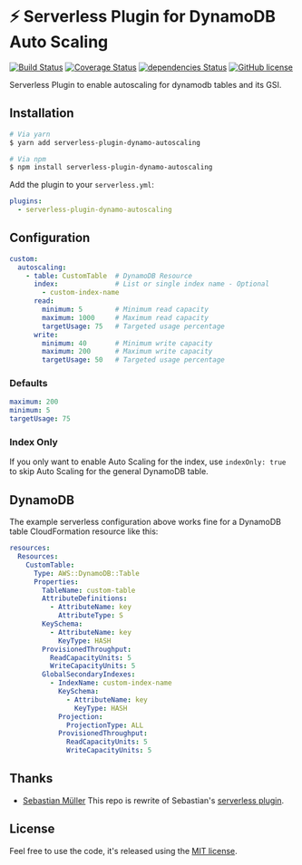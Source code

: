 # ⚡️ Serverless Plugin for DynamoDB Auto Scaling
[![Build Status][travis-image]][travis-url]
[![Coverage Status][coverage-image]][coverage-url]
[![dependencies Status][dependencies-image]][dependencies-url]
[![GitHub license][license-image]][license-url]

Serverless Plugin to enable autoscaling for dynamodb tables and its GSI.

## Installation


```bash
# Via yarn
$ yarn add serverless-plugin-dynamo-autoscaling

# Via npm
$ npm install serverless-plugin-dynamo-autoscaling
```

Add the plugin to your `serverless.yml`:

```yaml
plugins:
  - serverless-plugin-dynamo-autoscaling
```

## Configuration


```yaml
custom:
  autoscaling:
    - table: CustomTable  # DynamoDB Resource
      index:              # List or single index name - Optional
        - custom-index-name
      read:
        minimum: 5        # Minimum read capacity
        maximum: 1000     # Maximum read capacity
        targetUsage: 75   # Targeted usage percentage
      write:
        minimum: 40       # Minimum write capacity
        maximum: 200      # Maximum write capacity
        targetUsage: 50   # Targeted usage percentage
```

### Defaults

```yaml
maximum: 200
minimum: 5
targetUsage: 75
```

### Index Only

If you only want to enable Auto Scaling for the index, use `indexOnly: true` to skip Auto Scaling for the general DynamoDB table.


## DynamoDB

The example serverless configuration above works fine for a DynamoDB table CloudFormation resource like this:

```yaml
resources:
  Resources:
    CustomTable:
      Type: AWS::DynamoDB::Table
      Properties:
        TableName: custom-table
        AttributeDefinitions:
          - AttributeName: key
            AttributeType: S
        KeySchema:
          - AttributeName: key
            KeyType: HASH
        ProvisionedThroughput:
          ReadCapacityUnits: 5
          WriteCapacityUnits: 5
        GlobalSecondaryIndexes:
          - IndexName: custom-index-name
            KeySchema:
              - AttributeName: key
                KeyType: HASH
            Projection:
              ProjectionType: ALL
            ProvisionedThroughput:
              ReadCapacityUnits: 5
              WriteCapacityUnits: 5
```


## Thanks

- [Sebastian Müller](https://github.com/sbstjn) This repo is rewrite of Sebastian's [serverless plugin](https://github.com/sbstjn/serverless-dynamodb-autoscaling).


## License

Feel free to use the code, it's released using the [MIT license](LICENSE.md).


[license-image]:https://img.shields.io/github/license/ACloudGuru/serverless-plugin-dynamo-autoscaling.svg
[license-url]:https://github.com/ACloudGuru/serverless-plugin-dynamo-autoscaling/blob/master/LICENSE
[travis-image]: https://travis-ci.org/ACloudGuru/serverless-plugin-dynamo-autoscaling.svg?branch=master
[travis-url]: https://travis-ci.org/ACloudGuru/serverless-plugin-dynamo-autoscaling
[dependencies-image]:https://david-dm.org/ACloudGuru/serverless-plugin-dynamo-autoscaling/status.svg
[dependencies-url]:https://david-dm.org/ACloudGuru/serverless-plugin-dynamo-autoscaling
[coverage-image]:https://coveralls.io/repos/github/ACloudGuru/serverless-plugin-dynamo-autoscaling/badge.svg?branch=master
[coverage-url]:https://coveralls.io/github/ACloudGuru/serverless-plugin-dynamo-autoscaling?branch=master
